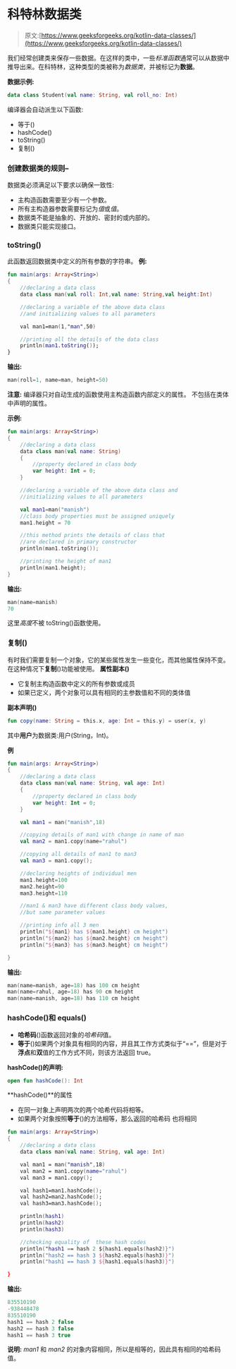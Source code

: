 # 科特林数据类

> 原文:[https://www.geeksforgeeks.org/kotlin-data-classes/](https://www.geeksforgeeks.org/kotlin-data-classes/)

我们经常创建类来保存一些数据。在这样的类中，一些*标准函数*通常可以从数据中推导出来。在科特林，这种类型的类被称为*数据类*，并被标记为**数据**。

**数据示例:**

```kt
data class Student(val name: String, val roll_no: Int)
```

编译器会自动派生以下函数:

*   等于()
*   hashCode()
*   toString()
*   复制()

### 创建数据类的规则–

数据类必须满足以下要求以确保一致性:

*   主构造函数需要至少有一个参数。
*   所有主构造器参数需要标记为*值*或*值*。
*   数据类不能是抽象的、开放的、密封的或内部的。
*   数据类只能实现接口。

### toString()

此函数返回数据类中定义的所有参数的字符串。
**例:**

```kt
fun main(args: Array<String>) 
{
    //declaring a data class 
    data class man(val roll: Int,val name: String,val height:Int)

    //declaring a variable of the above data class 
    //and initializing values to all parameters

    val man1=man(1,"man",50)

    //printing all the details of the data class
    println(man1.toString());
}
```

**输出:**

```kt
man(roll=1, name=man, height=50)

```

**注意:**
编译器只对自动生成的函数使用主构造函数内部定义的属性。
不包括在类体中声明的属性。

**示例:**

```kt
fun main(args: Array<String>) 
{
    //declaring a data class 
    data class man(val name: String)
    {
        //property declared in class body
        var height: Int = 0;
    }

    //declaring a variable of the above data class and 
    //initializing values to all parameters

    val man1=man("manish")
    //class body properties must be assigned uniquely
    man1.height = 70

    //this method prints the details of class that 
    //are declared in primary constructor
    println(man1.toString());

    //printing the height of man1 
    println(man1.height);
}
```

**输出:**

```kt
man(name=manish)
70

```

这里*高度*不被 toString()函数使用。

### 复制()

有时我们需要复制一个对象，它的某些属性发生一些变化，而其他属性保持不变。
在这种情况下**复制**()功能被使用。
**属性副本()**

*   它复制主构造函数中定义的所有参数或成员
*   如果已定义，两个对象可以具有相同的主参数值和不同的类体值

**副本声明()**

```kt
fun copy(name: String = this.x, age: Int = this.y) = user(x, y)
```

其中**用户**为数据类:用户(String，Int)。

**例**

```kt
fun main(args: Array<String>) 
{
    //declaring a data class 
    data class man(val name: String, val age: Int)
    {
        //property declared in class body
        var height: Int = 0;
    }

    val man1 = man("manish",18)

    //copying details of man1 with change in name of man
    val man2 = man1.copy(name="rahul")

    //copying all details of man1 to man3
    val man3 = man1.copy();

    //declaring heights of individual men
    man1.height=100
    man2.height=90
    man3.height=110

    //man1 & man3 have different class body values,
    //but same parameter values

    //printing info all 3 men
    println("${man1} has ${man1.height} cm height")
    println("${man2} has ${man2.height} cm height")
    println("${man3} has ${man3.height} cm height")

}
```

**输出:**

```kt
man(name=manish, age=18) has 100 cm height
man(name=rahul, age=18) has 90 cm height
man(name=manish, age=18) has 110 cm height

```

### hashCode()和 equals()

*   **哈希码**()函数返回对象的*哈希码*值。
*   **等于**()如果两个对象具有相同的内容，并且其工作方式类似于“==”，但是对于**浮点**和**双**值的工作方式不同，则该方法返回 true。

**hashCode()的声明:**

```kt
open fun hashCode(): Int

```

**hashCode()**的属性

*   在同一对象上声明两次的两个哈希代码将相等。
*   如果两个对象按照**等于**()的方法相等，那么返回的哈希码
    也将相同

```kt
fun main(args: Array<String>) 
{
    //declaring a data class 
    data class man(val name: String, val age: Int)

    val man1 = man("manish",18)
    val man2 = man1.copy(name="rahul")
    val man3 = man1.copy();

    val hash1=man1.hashCode();
    val hash2=man2.hashCode();
    val hash3=man3.hashCode();

    println(hash1)
    println(hash2)
    println(hash3)

    //checking equality of  these hash codes
    println("hash1 == hash 2 ${hash1.equals(hash2)}")
    println("hash2 == hash 3 ${hash2.equals(hash3)}")
    println("hash1 == hash 3 ${hash1.equals(hash3)}")

}
```

**输出:**

```kt
835510190
-938448478
835510190
hash1 == hash 2 false
hash2 == hash 3 false
hash1 == hash 3 true

```

**说明:**
*man1* 和 *man2* 的对象内容相同，所以是相等的，因此具有相同的哈希码值。